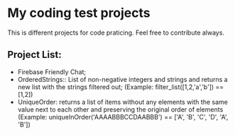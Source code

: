 # My coding test projects

This is different projects for code praticing. Feel free to contribute always.

## Project List:

- Firebase Friendly Chat;
- OrderedStrings:: List of non-negative integers and strings and returns a new list with the strings filtered out;
(Example: filter_list([1,2,'a','b']) == [1,2])
- UniqueOrder: returns a list of items without any elements with the same value next to each other and preserving the original order of elements
(Example: uniqueInOrder('AAAABBBCCDAABBB') == ['A', 'B', 'C', 'D', 'A', 'B'])